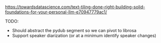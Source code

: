 https://towardsdatascience.com/text-tiling-done-right-building-solid-foundations-for-your-personal-llm-e70947779ac1/

TODO:
* Should abstract the pydub segment so we can pivot to librosa
* Support speaker diarization (or at a minimum identify speaker changes)
